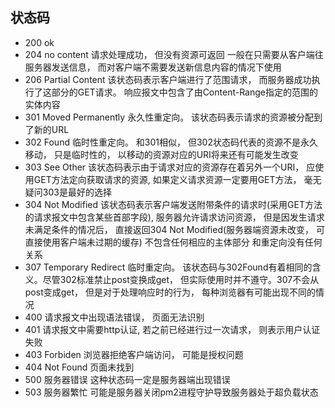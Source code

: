 ## 状态码
- 200 ok 
- 204 no content 
请求处理成功， 但没有资源可返回 一般在只需要从客户端往服务器发送信息， 而对客户端不需要发送新信息内容的情况下使用
- 206 Partial Content 
该状态码表示客户端进行了范围请求， 而服务器成功执行了这部分的GET请求。 响应报文中包含了由Content-Range指定的范围的实体内容
- 301 Moved Permanently
永久性重定向。 该状态码表示请求的资源被分配到了新的URL
- 302 Found
临时性重定向。 和301相似， 但302状态码代表的资源不是永久移动， 只是临时性的， 以移动的资源对应的URI将来还有可能发生改变
- 303 See Other
该状态码表示由于请求对应的资源存在着另外一个URI， 应使用GET方法定向获取请求的资源, 如果定义请求资源一定要用GET方法， 毫无疑问303是最好的选择
- 304 Not Modified
该状态码表示客户端发送附带条件的请求时(采用GET方法的请求报文中包含某些首部字段), 服务器允许请求访问资源， 但是因发生请求未满足条件的情况后， 直接返回304 Not Modified(服务器端资源未改变， 可直接使用客户端未过期的缓存) 不包含任何相应的主体部分 和重定向没有任何关系
- 307 Temporary Redirect
临时重定向。 该状态码与302Found有着相同的含义。尽管302标准禁止post变换成get， 但实际使用时并不遵守。307不会从post变成get， 但是对于处理响应时的行为， 每种浏览器有可能出现不同的情况
- 400
请求报文中出现语法错误， 页面无法识别
- 401
请求报文中需要http认证, 若之前已经进行过一次请求， 则表示用户认证失败
- 403 Forbiden
浏览器拒绝客户端访问， 可能是授权问题
- 404 Not Found
页面未找到
- 500 服务器错误
这种状态码一定是服务器端出现错误
- 503 服务器繁忙
可能是服务器关闭pm2进程守护导致服务器处于超负载状态